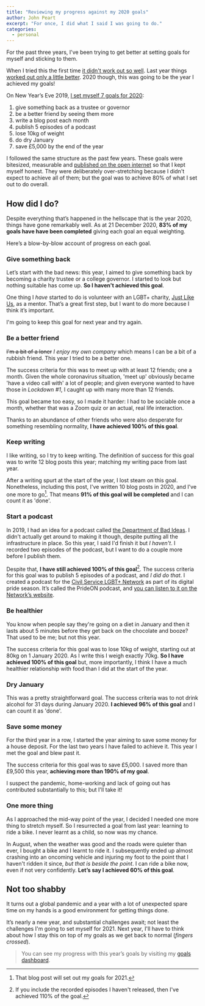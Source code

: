 ```yaml
---
title: "Reviewing my progress against my 2020 goals"
author: John Peart
excerpt: "For once, I did what I said I was going to do."
categories:
  - personal
---
```


For the past three years, I've been trying to get better at setting goals for myself and sticking to them.

When I tried this the first time [it didn't work out so well](/2018/12/16/ive-failed-my-2018-goals). Last year things [worked out only a little better](/2019/12/26/2019-resolutions-review). 2020 though, this was going to be the year I achieved my goals!

On New Year’s Eve 2019, [I set myself 7 goals for 2020](/2019/12/31/setting-goals-for-2020):

1. give something back as a trustee or governor
2. be a better friend by seeing them more
3. write a blog post each month
4. publish 5 episodes of a podcast
5. lose 10kg of weight
6. do dry January
7. save £5,000 by the end of the year

I followed the same structure as the past few years. These goals were bitesized, measurable and [published on the open internet](//www.johnpe.art/goals) so that I kept myself honest. They were deliberately over-stretching because I didn't expect to achieve all of them; but the goal was to achieve 80% of what I set out to do overall.

## How did I do?

Despite everything that’s happened in the hellscape that is the year 2020, things have gone remarkably well. As at 21 December 2020, **83% of my goals have have been completed** giving each goal an equal weighting.

Here’s a blow-by-blow account of progress on each goal.

### Give something back

Let’s start with the bad news: this year, I aimed to give something back by becoming a charity trustee or a college governor. I started to look but nothing suitable has come up. **So I haven't achieved this goal**.

One thing I _have_ started to do is volunteer with an LGBT+ charity, [Just Like Us](http://justlikeus.org), as a mentor. That’s a great first step, but I want to do more because I think it’s important.

I'm going to keep this goal for next year and try again.


### Be a better friend

~~I'm a bit of a loner~~ *I enjoy my own company* which means I can be a bit of a rubbish friend. This year I tried to be a better one.

The success criteria for this was to meet up with at least 12 friends; one a month. Given the whole coronavirus situation, 'meet up' obviously became 'have a video call with' a lot of people; and given everyone wanted to have those in *Lockdown #1*, I caught up with many more than 12 friends.

This goal became too easy, so I made it harder: I had to be sociable once a month, whether that was a Zoom quiz or an actual, real life interaction.

Thanks to an abundance of other friends who were also desperate for something resembling normality, **I have achieved 100% of this goal**.

### Keep writing

I like writing, so I try to keep writing. The definition of success for this goal was to write 12 blog posts this year; matching my writing pace from last year.

After a writing spurt at the start of the year, I lost steam on this goal. Nonetheless, including this post, I've written 10 blog posts in 2020, and I've one more to go[^finalpost]. That means **91% of this goal will be completed** and I can count it as 'done'.

[^finalpost]: That blog post will set out my goals for 2021.

### Start a podcast

In 2019, I had an idea for a podcast called [the Department of Bad Ideas](/2019/01/27/department-of-bad-ideas). I didn't actually get around to making it though, despite putting all the infrastructure in place. So this year, I said I'd finish it but *I haven't*. I recorded two episodes of the podcast, but I want to do a couple more before I publish them.

Despite that, **I have still achieved 100% of this goal**[^pod]. The success criteria for this goal was to publish 5 episodes of a podcast, and *I did do that*. I created a podcast for the [Civil Service LGBT+ Network](http://civilservice.lgbt) as part of its digital pride season. It’s called the PrideON podcast, and [you can listen to it on the Network’s website](http://civilservice.lgbt/podcast).

[^pod]: If you include the recorded episodes I haven't released, then I've achieved 110% of the goal.

### Be healthier

You know when people say they're going on a diet in January and then it lasts about 5 minutes before they get back on the chocolate and booze? That used to be me; but not this year.

The success criteria for this goal was to lose 10kg of weight, starting out at 80kg on 1 January 2020. As I write this I weigh exactly 70kg. **So I have achieved 100% of this goal** but, more importantly, I think I have a much healthier relationship with food than I did at the start of the year.

### Dry January

This was a pretty straightforward goal. The success criteria was to not drink alcohol for 31 days during January 2020. **I achieved 96% of this goal** and I can count it as 'done'.

### Save some money

For the third year in a row, I started the year aiming to save some money for a house deposit. For the last two years I have failed to achieve it. This year I met the goal and blew past it.

The success criteria for this goal was to save £5,000. I saved more than £9,500 this year, **achieving more than 190% of my goal**.

I suspect the pandemic, home-working and lack of going out has contributed substantially to this; but I'll take it!

### One more thing

As I approached the mid-way point of the year, I decided I needed one more thing to stretch myself. So I resurrected a goal from last year: learning to ride a bike. I never learnt as a child, so now was my chance.

In August, when the weather was good and the roads were quieter than ever, I bought a bike and I learnt to ride it. I subsequently ended up almost crashing into an oncoming vehicle and injuring my foot to the point that I haven't ridden it since, _but that is beside the point_. I can ride a bike now, even if not very confidently. **Let’s say I achieved 60% of this goal**.

## Not too shabby

It turns out a global pandemic and a year with a lot of unexpected spare time on my hands is a good environment for getting things done.

It’s nearly a new year, and substantial challenges await; not least the challenges I'm going to set myself for 2021. Next year, I'll have to think about how I stay this on top of my goals as we get back to normal (_fingers crossed_).

> You can see my progress with this year’s goals by visiting my [goals dashboard](/goals/2020).
